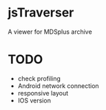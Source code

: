 # jsTraverser
A viewer for MDSplus archive

# TODO
- check profiling
- Android network connection
- responsive layout 
- IOS version